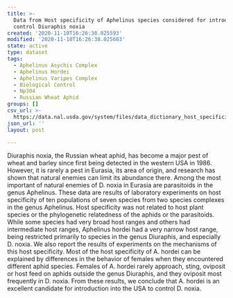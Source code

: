 ```yaml
---
title: >-
  Data from Host specificity of Aphelinus species considered for introduction to
  control Diuraphis noxia
created: '2020-11-10T16:26:38.025593'
modified: '2020-11-10T16:26:38.025603'
state: active
type: dataset
tags:
  - Aphelinus Asychis Complex
  - Aphelinus Hordei
  - Aphelinus Varipes Complex
  - Biological Control
  - Np304
  - Russian Wheat Aphid
groups: []
csv_url: >-
  https://data.nal.usda.gov/system/files/data_dictionary_host_specificity_of_Aphelinus.csv
json_url: ''
layout: post

---
```

<p>Diuraphis noxia, the Russian wheat aphid, has become a major pest of wheat and barley since first being detected in the western USA in 1986. However, it is rarely a pest in Eurasia, its area of origin, and research has shown that natural enemies can limit its abundance there. Among the most important of natural enemies of D. noxia in Eurasia are parasitoids in the genus Aphelinus. These data are results of laboratory experiments on host specificity of ten populations of seven species from two species complexes in the genus Aphelinus. Host specificity was not related to host plant species or the phylogenetic relatedness of the aphids or the parasitoids. While some species had very broad host ranges and others had intermediate host ranges, Aphelinus hordei had a very narrow host range, being restricted primarily to species in the genus Diuraphis, and especially D. noxia. We also report the results of experiments on the mechanisms of this host specificity. Most of the host specificity of A. hordei can be explained by differences in the behavior of females when they encountered different aphid species. Females of A. hordei rarely approach, sting, oviposit or host feed on aphids outside the genus Diuraphis, and they oviposit most frequently in D. noxia. From these results, we conclude that A. hordei is an excellent candidate for introduction into the USA to control D. noxia.</p>

